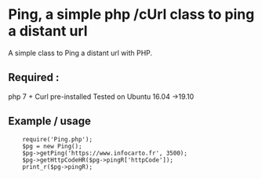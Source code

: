 # Ping, a simple php /cUrl class to ping a distant url 
   
A simple class to Ping a distant url with PHP.

## Required : 

php 7 + Curl pre-installed
Tested on Ubuntu 16.04 ->19.10


## Example / usage
        require('Ping.php');
        $pg = new Ping();
        $pg->getPing('https://www.infocarto.fr', 3500);
        $pg->getHttpCodeHR($pg->pingR['httpCode']);   
        print_r($pg->pingR);     